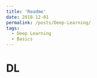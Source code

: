 ```yaml
---
title: 'Readme'
date: 2018-12-01
permalink: /posts/Deep-Learning/
tags:
  - Deep Learning
  - Basics
---
```


# DL
